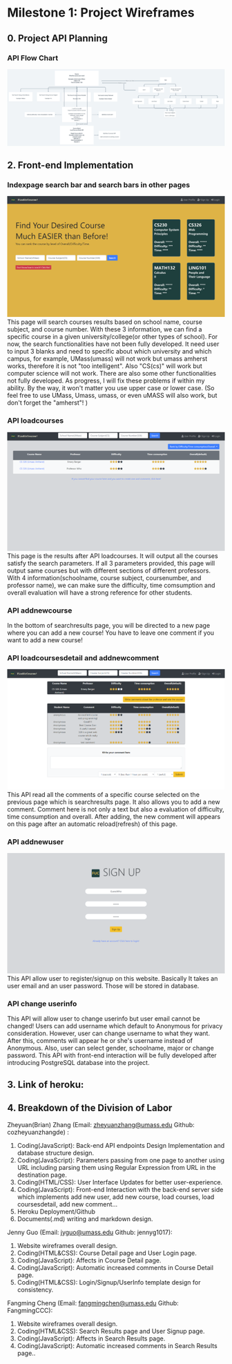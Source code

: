 # Milestone 1: Project Wireframes

## 0. Project API Planning
### API Flow Chart

![APIflowchart](other_imgs/APIflowchart.png)

## 2. Front-end Implementation
### Indexpage search bar and search bars in other pages
![search bar](screen_captures/index-m2.png)
This page will search courses results based on school name, course subject, and course number. With these 3 information, we can find a specific course in a given university/college(or other types of school). For now, the search functionalities have not been fully developed. It need user to input 3 blanks and need to specific about which university and which campus, for example, UMass(umass) will not work but umass amherst works, therefore it is not "too intelligent". Also "CS(cs)" will work but computer science will not work. There are also some other functionalities not fully developed. As progress, I will fix these problems if within my ability. By the way, it won't matter you use upper case or lower case. (So feel free to use UMass, Umass, umass, or even uMASS will also work, but don't forget the "amherst"! )
### API loadcourses
![search results](screen_captures/searchresults-m2.png) 
This page is the results after API loadcourses. It will output all the courses satisfy the search parameters. If all 3 parameters provided, this page will output same courses but with different sections of different professors. With 4 information(schoolname, course subject, coursenumber, and professor name), we can make sure the difficulty, time comsumption and overall evaluation will have a strong reference for other students. 
### API addnewcourse
In the bottom of searchresults page, you will be directed to a new page where you can add a new course! You have to leave one comment if you want to add a new course!
### API loadcoursesdetail and addnewcomment
![course detail](screen_captures/coursedetail-m2.png) 
This API read all the comments of a specific course selected on the previous page which is searchresults page. It also allows you to add a new comment. Comment here is not only a text but also a evaluation of difficulty, time consumption and overall. After adding, the new comment will appears on this page after an automatic reload(refresh) of this page.
### API addnewuser
![sign up](screen_captures/signup-m2.png)
This API allow user to register/signup on this website. Basically It takes an user email and an user password. Those will be stored in database.
### API change userinfo
This API will allow user to change userinfo but user email cannot be changed! Users can add username which default to Anonymous for privacy consideration. However, user can change username to what they want. After this, comments will appear he or she's username instead of Anonymous. Also, user can select gender, schoolname, major or change password. This API with front-end interaction will be fully developed after introducing PostgreSQL database into the project.
## 3. Link of heroku: 
## 4. Breakdown of the Division of Labor

Zheyuan(Brian) Zhang (Email: zheyuanzhang@umass.edu Github: cozheyuanzhangde) :

 1. Coding(JavaScript): Back-end API endpoints Design Implementation and database structure design.
 2. Coding(JavaScript): Parameters passing from one page to another using URL including parsing them using Regular Expression from URL in the destination page.
 3. Coding(HTML/CSS): User Interface Updates for better user-experience.
 4. Coding(JavaScript): Front-end Interaction with the back-end server side which implements add new user, add new course, load courses, load coursesdetail, add new comment...
 5. Heroku Deployment/Github
 6. Documents(.md) writing and markdown design.

Jenny Guo (Email: jyguo@umass.edu Github: jennyg1017):
1. Website wireframes overall design.
2. Coding(HTML&CSS): Course Detail page and User Login page.
3. Coding(JavaScript): Affects in Course Detail page.
4. Coding(JavaScript): Automatic increased comments in Course Detail page.
5. Coding(HTML&CSS): Login/Signup/UserInfo template design for consistency.


Fangming Cheng (Email: fangmingchen@umass.edu Github: FangmingCCC):
1. Website wireframes overall design.
2. Coding(HTML&CSS): Search Results page and User Signup page.
3. Coding(JavaScript): Affects in Search Results page.
4. Coding(JavaScript): Automatic increased comments in Search Results page.. 